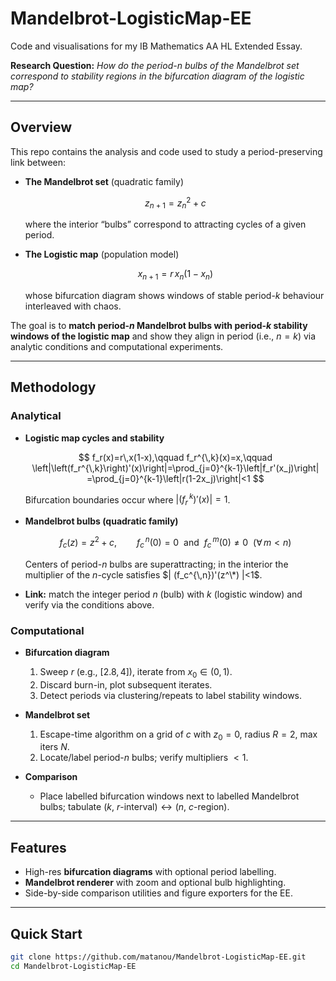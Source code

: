# Mandelbrot-LogisticMap-EE

Code and visualisations for my IB Mathematics AA HL Extended Essay.

**Research Question:** *How do the period-n bulbs of the Mandelbrot set correspond to stability regions in the bifurcation diagram of the logistic map?*

---

## Overview

This repo contains the analysis and code used to study a period-preserving link between:

- **The Mandelbrot set** (quadratic family)

  $$
  z_{n+1}=z_n^2+c
  $$

  where the interior “bulbs” correspond to attracting cycles of a given period.

- **The Logistic map** (population model)

  $$
  x_{n+1}=r\,x_n(1-x_n)
  $$

  whose bifurcation diagram shows windows of stable period-$k$ behaviour interleaved with chaos.

The goal is to **match period-$n$ Mandelbrot bulbs with period-$k$ stability windows of the logistic map** and show they align in period (i.e., $n=k$) via analytic conditions and computational experiments.

---

## Methodology

### Analytical

- **Logistic map cycles and stability**

  $$
  f_r(x)=r\,x(1-x),\qquad f_r^{\,k}(x)=x,\qquad
  \left|\left(f_r^{\,k}\right)'(x)\right|=\prod_{j=0}^{k-1}\left|f_r'(x_j)\right|
  =\prod_{j=0}^{k-1}\left|r(1-2x_j)\right|<1
  $$

  Bifurcation boundaries occur where $\left|\left(f_r^{\,k}\right)'(x)\right|=1$.

- **Mandelbrot bulbs (quadratic family)**

  $$
  f_c(z)=z^2+c,\qquad
  f_c^{\,n}(0)=0 \ \text{ and }\ f_c^{\,m}(0)\neq 0 \ \ (\forall\, m<n)
  $$

  Centers of period-$n$ bulbs are superattracting; in the interior the multiplier of the $n$-cycle satisfies $| (f_c^{\,n})'(z^\*) |<1$.

- **Link:** match the integer period $n$ (bulb) with $k$ (logistic window) and verify via the conditions above.

### Computational

- **Bifurcation diagram**
  1. Sweep $r$ (e.g., $[2.8,4]$), iterate from $x_0\in(0,1)$.
  2. Discard burn-in, plot subsequent iterates.
  3. Detect periods via clustering/repeats to label stability windows.

- **Mandelbrot set**
  1. Escape-time algorithm on a grid of $c$ with $z_0=0$, radius $R=2$, max iters $N$.
  2. Locate/label period-$n$ bulbs; verify multipliers $<1$.

- **Comparison**
  - Place labelled bifurcation windows next to labelled Mandelbrot bulbs; tabulate $(k,\ r\text{-interval}) \leftrightarrow (n,\ c\text{-region})$.

---

## Features

- High-res **bifurcation diagrams** with optional period labelling.  
- **Mandelbrot renderer** with zoom and optional bulb highlighting.  
- Side-by-side comparison utilities and figure exporters for the EE.

---

## Quick Start

```bash
git clone https://github.com/matanou/Mandelbrot-LogisticMap-EE.git
cd Mandelbrot-LogisticMap-EE
